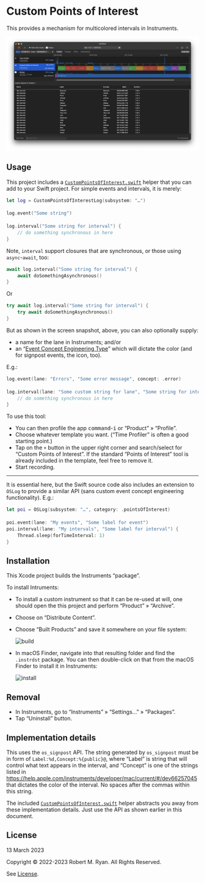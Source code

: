 #  Custom Points of Interest

This provides a mechanism for multicolored intervals in Instruments.

![Example](README-example.png)

## Usage

This project includes a [`CustomPointsOfInterest.swift`](Example/CustomPointsOfInterest.swift) helper that you can add to your Swift project. For simple events and intervals, it is merely:

```swift
let log = CustomPointsOfInterestLog(subsystem: "…")

log.event("Some string")

log.interval("Some string for interval") {
    // do something synchronous in here
}
```

Note, `interval` support closures that are synchronous, or those using `async`-`await`, too:

```swift
await log.interval("Some string for interval") {
    await doSomethingAsynchronous()
}
```

Or

```swift
try await log.interval("Some string for interval") {
    try await doSomethingAsynchronous()
}
```

But as shown in the screen snapshot, above, you can also optionally supply:

 * a name for the lane in Instruments; and/or
 * an “[Event Concept Engineering Type](https://help.apple.com/instruments/developer/mac/current/#/dev66257045)” which will dictate the color (and for signpost events, the icon, too).
 
E.g.:

```swift
log.event(lane: "Errors", "Some error message", concept: .error)

log.interval(lane: "Some custom string for lane", "Some string for interval", concept: .green) {
    // do something synchronous in here
}
```

To use this tool:

 * You can then profile the app <kbd>command</kbd>-<kbd>i</kbd> or “Product” » “Profile”. 
 * Choose whatever template you want. (“Time Profiler” is often a good starting point.)
 * Tap on the `+` button in the upper right corner and search/select for “Custom Points of Interest”. If the standard “Points of Interest” tool is already included in the template, feel free to remove it.
 * Start recording.

- - -

It is essential here, but the Swift source code also includes an extension to `OSLog` to provide a similar API (sans custom event concept engineering functionality). E.g.:

```swift
let poi = OSLog(subsystem: "…", category: .pointsOfInterest)

poi.event(lane: "My events", "Some label for event")
poi.interval(lane: "My intervals", "Some label for interval") {
    Thread.sleep(forTimeInterval: 1)
}
```

## Installation

This Xcode project builds the Instruments “package”.

To install Intruments:

 * To install a custom instrument so that it can be re-used at will, one should open the this project and perform “Product” » “Archive”.
 
 * Choose on “Distribute Content”.
 
 * Choose “Built Products” and save it somewhere on your file system:
 
    ![build](https://i.stack.imgur.com/HwbJT.png)

 * In macOS Finder, navigate into that resulting folder and find the `.instrdst` package. You can then double-click on that from the macOS Finder to install it in Instruments:
 
    ![install](https://i.stack.imgur.com/ii8YQ.png)

## Removal

* In Instruments, go to “Instruments” » “Settings...” » “Packages”.
* Tap “Uninstall” button.

## Implementation details

This uses the `os_signpost` API. The string generated by `os_signpost` must be in form of `Label:%d,Concept:%{public}@`, where “Label” is string that will control what text appears in the interval, and “Concept” is one of the strings listed in https://help.apple.com/instruments/developer/mac/current/#/dev66257045 that dictates the color of the interval. No spaces after the commas within this string.

The included [`CustomPointsOfInterest.swift`](Example/CustomPointsOfInterest.swift) helper abstracts you away from these implementation details. Just use the API as shown earlier in this document.

## License

13 March 2023

Copyright © 2022-2023 Robert M. Ryan. All Rights Reserved.

See [License](LICENSE.md).
